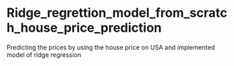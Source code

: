 # Ridge_regrettion_model_from_scratch_house_price_prediction
Predicting the prices by using the house price on USA and implemented model of ridge regression
